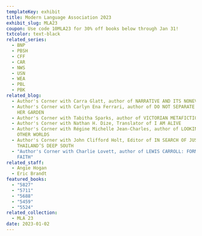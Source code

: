 ```yaml
---
templateKey: exhibit
title: Modern Language Association 2023
exhibit_slug: MLA23
coupon: Use code 10MLA23 for 30% off books below through Jan 31!
txtcolor: text-black
related_series:
  - BNP
  - PBSH
  - CFF
  - CAR
  - NWS
  - USN
  - WEA
  - PBL
  - PBK
related_blog:
  - Author's Corner with Carra Glatt, author of NARRATIVE AND ITS NONEVENTS
  - Author's Corner with Carlyn Ena Ferrari, author of DO NOT SEPARATE HER FROM
    HER GARDEN
  - Author's Corner with Tabitha Sparks, author of VICTORIAN METAFICTION
  - Author's Corner with Nathan H. Dize, Translator of I AM ALIVE
  - Author's Corner with Régine Michelle Jean-Charles, author of LOOKING FOR
    OTHER WORLDS
  - Author's Corner with John Clifford Holt, Editor of IN SEARCH OF JUSTICE IN
    THAILAND’S DEEP SOUTH
  - "Author's Corner with Charlie Lovett, author of LEWIS CARROLL: FORMED BY
    FAITH"
related_staff:
  - Angie Hogan
  - Eric Brandt
featured_books:
  - "5827"
  - "5711"
  - "5688"
  - "5459"
  - "5524"
related_collection:
  - MLA 23
date: 2023-01-02
---
```

